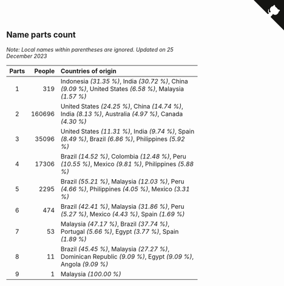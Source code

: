 ## Name parts count

*Note: Local names within parentheses are ignored.*
*Updated on 25 December 2023*

| Parts | People | Countries of origin |
| :--: | ---: | :--- |
| 1 | 319 | Indonesia *(31.35 %)*, India *(30.72 %)*, China *(9.09 %)*, United States *(6.58 %)*, Malaysia *(1.57 %)* |
| 2 | 160696 | United States *(24.25 %)*, China *(14.74 %)*, India *(8.13 %)*, Australia *(4.97 %)*, Canada *(4.30 %)* |
| 3 | 35096 | United States *(11.31 %)*, India *(9.74 %)*, Spain *(8.49 %)*, Brazil *(6.86 %)*, Philippines *(5.92 %)* |
| 4 | 17306 | Brazil *(14.52 %)*, Colombia *(12.48 %)*, Peru *(10.55 %)*, Mexico *(9.81 %)*, Philippines *(5.88 %)* |
| 5 | 2295 | Brazil *(55.21 %)*, Malaysia *(12.03 %)*, Peru *(4.66 %)*, Philippines *(4.05 %)*, Mexico *(3.31 %)* |
| 6 | 474 | Brazil *(42.41 %)*, Malaysia *(31.86 %)*, Peru *(5.27 %)*, Mexico *(4.43 %)*, Spain *(1.69 %)* |
| 7 | 53 | Malaysia *(47.17 %)*, Brazil *(37.74 %)*, Portugal *(5.66 %)*, Egypt *(3.77 %)*, Spain *(1.89 %)* |
| 8 | 11 | Brazil *(45.45 %)*, Malaysia *(27.27 %)*, Dominican Republic *(9.09 %)*, Egypt *(9.09 %)*, Angola *(9.09 %)* |
| 9 | 1 | Malaysia *(100.00 %)* |


<a href="https://github.com/JustinTimeCuber/wca_statistics" class="github-corner" aria-label="View source on Github"><svg width="80" height="80" viewBox="0 0 250 250" style="fill:#151513; color:#fff; position: absolute; top: 0; border: 0; right: 0;" aria-hidden="true"><path d="M0,0 L115,115 L130,115 L142,142 L250,250 L250,0 Z"></path><path d="M128.3,109.0 C113.8,99.7 119.0,89.6 119.0,89.6 C122.0,82.7 120.5,78.6 120.5,78.6 C119.2,72.0 123.4,76.3 123.4,76.3 C127.3,80.9 125.5,87.3 125.5,87.3 C122.9,97.6 130.6,101.9 134.4,103.2" fill="currentColor" style="transform-origin: 130px 106px;" class="octo-arm"></path><path d="M115.0,115.0 C114.9,115.1 118.7,116.5 119.8,115.4 L133.7,101.6 C136.9,99.2 139.9,98.4 142.2,98.6 C133.8,88.0 127.5,74.4 143.8,58.0 C148.5,53.4 154.0,51.2 159.7,51.0 C160.3,49.4 163.2,43.6 171.4,40.1 C171.4,40.1 176.1,42.5 178.8,56.2 C183.1,58.6 187.2,61.8 190.9,65.4 C194.5,69.0 197.7,73.2 200.1,77.6 C213.8,80.2 216.3,84.9 216.3,84.9 C212.7,93.1 206.9,96.0 205.4,96.6 C205.1,102.4 203.0,107.8 198.3,112.5 C181.9,128.9 168.3,122.5 157.7,114.1 C157.9,116.9 156.7,120.9 152.7,124.9 L141.0,136.5 C139.8,137.7 141.6,141.9 141.8,141.8 Z" fill="currentColor" class="octo-body"></path></svg></a><style>.github-corner:hover .octo-arm{animation:octocat-wave 560ms ease-in-out}@keyframes octocat-wave{0%,100%{transform:rotate(0)}20%,60%{transform:rotate(-25deg)}40%,80%{transform:rotate(10deg)}}@media (max-width:500px){.github-corner:hover .octo-arm{animation:none}.github-corner .octo-arm{animation:octocat-wave 560ms ease-in-out}}</style>
